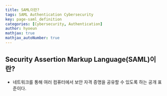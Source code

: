 ```yaml
---
title: SAML이란?
tags: SAML Authentication Cybersecurity
key: page-saml_definition
categories: [Cybersecurity, Authentication]
author: hyoeun
mathjax: true
mathjax_autoNumber: true
---
```


## Security Assertion Markup Language(SAML)이란?
* 네트워크를 통해 여러 컴퓨터에서 보안 자격 증명을 공유할 수 있도록 하는 공개 표준이다.

